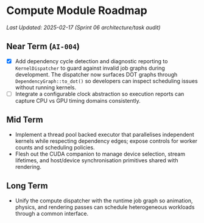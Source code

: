 # Compute Module Roadmap

_Last Updated: 2025-02-17 (Sprint 06 architecture/task audit)_

## Near Term (`AI-004`)
- [x] Add dependency cycle detection and diagnostic reporting to `KernelDispatcher` to guard against invalid job graphs during development. The dispatcher now surfaces DOT graphs through `DependencyGraph::to_dot()` so developers can inspect scheduling issues without running kernels.
- [ ] Integrate a configurable clock abstraction so execution reports can capture CPU vs GPU timing domains consistently.

## Mid Term
- Implement a thread pool backed executor that parallelises independent kernels while respecting dependency edges; expose controls for worker counts and scheduling policies.
- Flesh out the CUDA companion to manage device selection, stream lifetimes, and host/device synchronisation primitives shared with rendering.

## Long Term
- Unify the compute dispatcher with the runtime job graph so animation, physics, and rendering passes can schedule heterogeneous workloads through a common interface.
